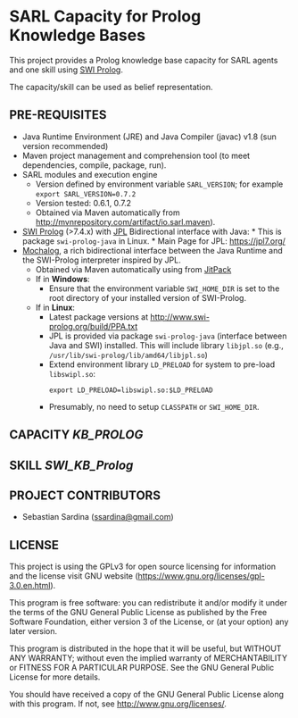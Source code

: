 # SARL Capacity for Prolog Knowledge Bases

This project provides a Prolog knowledge base capacity for SARL agents and one skill using [SWI Prolog](http://www.swi-prolog.org/).

The capacity/skill can be used as belief representation.


## PRE-REQUISITES

* Java Runtime Environment (JRE) and Java Compiler (javac) v1.8 (sun version recommended)
* Maven project management and comprehension tool (to meet dependencies, compile, package, run).
* SARL modules and execution engine 
	* Version defined by environment variable `SARL_VERSION`; for example `export SARL_VERSION=0.7.2`
	* Version tested: 0.6.1, 0.7.2
	* Obtained via Maven automatically from http://mvnrepository.com/artifact/io.sarl.maven).
* [SWI Prolog](http://www.swi-prolog.org/) (>7.4.x) with [JPL](http://www.swi-prolog.org/pldoc/doc_for?object=section(%27packages/jpl.html%27)) Bidirectional interface with Java:
		* This is package `swi-prolog-java` in Linux.
		* Main Page for JPL: https://jpl7.org/ 
* [Mochalog](https://github.com/ssardina/mochalog), a rich bidirectional interface between the Java Runtime and the SWI-Prolog interpreter inspired by JPL.
	* Obtained via Maven automatically using from [JitPack](https://jitpack.io/#ssardina/mochalog)
	* If in **Windows**:
		* Ensure that the environment variable `SWI_HOME_DIR` is set to the root directory of your installed version of SWI-Prolog.
	* If in **Linux**:
		* Latest package versions at <http://www.swi-prolog.org/build/PPA.txt> 
		* JPL is provided via package `swi-prolog-java` (interface between Java and SWI) installed. This will include library `libjpl.so` (e.g., `/usr/lib/swi-prolog/lib/amd64/libjpl.so`)
		* Extend environment library `LD_PRELOAD` for system to pre-load `libswipl.so`:
			```
			export LD_PRELOAD=libswipl.so:$LD_PRELOAD 
			```
		* Presumably, no need to setup `CLASSPATH` or `SWI_HOME_DIR`.


## CAPACITY _KB_PROLOG_


## SKILL _SWI_KB_Prolog_




## PROJECT CONTRIBUTORS 

* Sebastian Sardina (ssardina@gmail.com)



## LICENSE 

This project is using the GPLv3 for open source licensing for information and the license visit GNU website (https://www.gnu.org/licenses/gpl-3.0.en.html).

This program is free software: you can redistribute it and/or modify it under the terms of the GNU General Public License as published by the Free Software Foundation, either version 3 of the License, or (at your option) any later version.

This program is distributed in the hope that it will be useful, but WITHOUT ANY WARRANTY; without even the implied warranty of
MERCHANTABILITY or FITNESS FOR A PARTICULAR PURPOSE.  See the GNU General Public License for more details.

You should have received a copy of the GNU General Public License along with this program.  If not, see <http://www.gnu.org/licenses/>.
